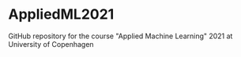 # AppliedML2021
GitHub repository for the course "Applied Machine Learning" 2021 at University of Copenhagen
